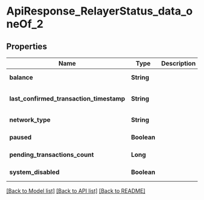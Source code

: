 # ApiResponse_RelayerStatus_data_oneOf_2

## Properties

| Name                                     | Type        | Description | Notes                        |
| ---------------------------------------- | ----------- | ----------- | ---------------------------- |
| **balance**                              | **String**  |             | [default to null]            |
| **last_confirmed_transaction_timestamp** | **String**  |             | [optional] [default to null] |
| **network_type**                         | **String**  |             | [default to null]            |
| **paused**                               | **Boolean** |             | [default to null]            |
| **pending_transactions_count**           | **Long**    |             | [default to null]            |
| **system_disabled**                      | **Boolean** |             | [default to null]            |

[[Back to Model list]](../README.md#documentation-for-models) [[Back to API list]](../README.md#documentation-for-api-endpoints) [[Back to README]](../README.md)
